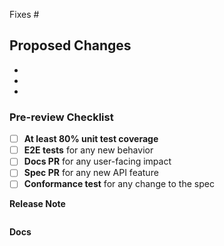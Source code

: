 Fixes #

<!-- Please include the 'why' behind your changes if no issue exists -->

## Proposed Changes

<!-- Please categorize your changes:
- :gift: Add new feature
- :bug: Fix bug
- :broom: Update or clean up current behavior
- :wastebasket: Remove feature or internal logic
-->

-
-
-

### Pre-review Checklist

<!-- If these boxes are not checked, you will be asked to complete these requirements or explain why they do not apply to your PR. -->

- [ ] **At least 80% unit test coverage**
- [ ] **E2E tests** for any new behavior
- [ ] **Docs PR** for any user-facing impact
- [ ] **Spec PR** for any new API feature
- [ ] **Conformance test** for any change to the spec

**Release Note**

<!--
:page_facing_up: If this change has user-visible impact, write a release note in the block
below. Include the string "action required" if additional action is required of
users switching to the new release, for example in case of a breaking change.

Write as if you are speaking to users, not other Knative contributors. If this
change has no user-visible impact, no release note is needed.
-->

```release-note

```


**Docs**

<!--
:book: If this change has user-visible impact, link to an issue or PR in
https://github.com/knative/docs.
-->

